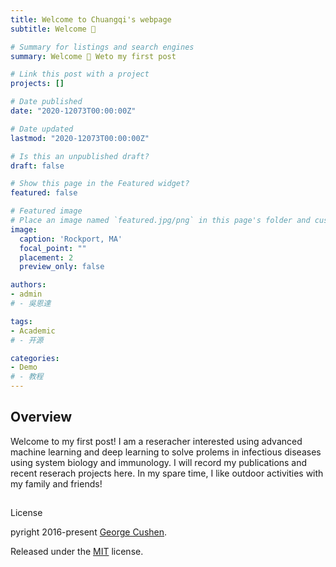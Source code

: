 ```yaml
---
title: Welcome to Chuangqi's webpage
subtitle: Welcome 👋 

# Summary for listings and search engines
summary: Welcome 👋 Weto my first post

# Link this post with a project
projects: []

# Date published
date: "2020-12073T00:00:00Z"

# Date updated
lastmod: "2020-12073T00:00:00Z"

# Is this an unpublished draft?
draft: false

# Show this page in the Featured widget?
featured: false

# Featured image
# Place an image named `featured.jpg/png` in this page's folder and customize its options here.
image:
  caption: 'Rockport, MA'
  focal_point: ""
  placement: 2
  preview_only: false

authors:
- admin
# - 吳恩達

tags:
- Academic
# - 开源

categories:
- Demo
# - 教程
---
```


## Overview

Welcome to my first post! I am a reseracher interested using advanced machine learning and deep learning to solve prolems in infectious diseases using system biology and immunology. I will record my publications and recent reserach projects here. In my spare time, I like outdoor activities with my family and friends!

##
License

pyright 2016-present [George Cushen](https://georgecushen.com).

Released under the [MIT](https://github.com/wowchemy/wowchemy-hugo-modules/blob/master/LICENSE.md) license.
